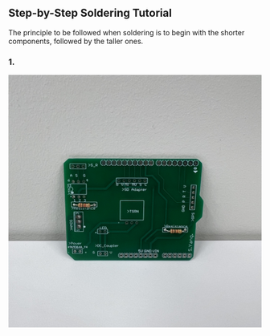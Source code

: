 ## Step-by-Step Soldering Tutorial

 The principle to be followed when soldering is to begin with the shorter components, followed by the taller ones.


### 1. 

![Image](https://github.com/WhiteMuyi/Timelapse-Photogrammetry-Wireless-Sensing-Network/blob/main/figure/1.jpg)
